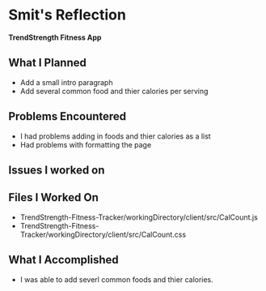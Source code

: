 # Smit's Reflection
**TrendStrength Fitness App**

## What I Planned

- Add a small intro paragraph 
- Add several common food and thier calories per serving

## Problems Encountered

- I had problems adding in foods and thier calories as a list 
- Had problems with formatting the page

## Issues I worked on 


## Files I Worked On

- TrendStrength-Fitness-Tracker/workingDirectory/client/src/CalCount.js
- TrendStrength-Fitness-Tracker/workingDirectory/client/src/CalCount.css

## What I Accomplished
- I was able to add severl common foods and thier calories.
